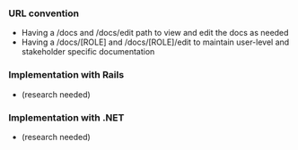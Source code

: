 ### URL convention
  - Having a /docs and /docs/edit path to view and edit the docs as needed
  - Having a /docs/[ROLE] and /docs/[ROLE]/edit to maintain user-level and stakeholder specific documentation

### Implementation with Rails
  - (research needed)

### Implementation with .NET
  - (research needed)
